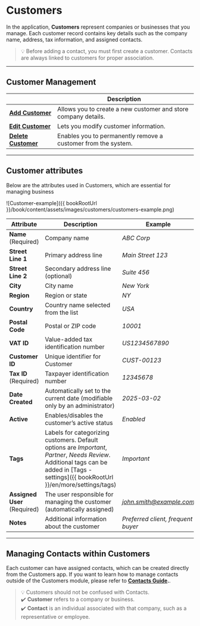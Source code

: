 # Customers

In the application, **Customers** represent companies or businesses that you manage. Each customer record contains key details such as the company name, address, tax information, and assigned contacts.

> 💡 Before adding a contact, you must first create a customer. Contacts are always linked to customers for proper association.

---

## Customer Management

|                                               | Description                                                                 |
| --------------------------------------------- | --------------------------------------------------------------------------- |
| **[Add Customer](customers/add-customer)**   | Allows you to create a new customer and store company details.              |
| **[Edit Customer](customers/edit-customer)** | Lets you modify customer information.                                      |
| **[Delete Customer](customers/delete-customer)** | Enables you to permanently remove a customer from the system.              |

---

## Customer attributes

Below are the attributes used in Customers, which are essential for managing business

![Customer-example]({{ bookRootUrl }}/book/content/assets/images/customers/customers-example.png)

| Attribute         | Description | Example |
|------------------|-------------|---------|
| **Name** (Required) | Company name | *ABC Corp* |
| **Street Line 1** | Primary address line | *Main Street 123* |
| **Street Line 2** | Secondary address line (optional) | *Suite 456* |
| **City** | City name | *New York* |
| **Region** | Region or state | *NY* |
| **Country** | Country name selected from the list| *USA* |
| **Postal Code** | Postal or ZIP code | *10001* |
| **VAT ID** | Value-added tax identification number | *US1234567890* |
| **Customer ID** | Unique identifier for Customer | *CUST-00123* |
| **Tax ID** (Required) | Taxpayer identification number | *12345678* |
| **Date Created** | Automatically set to the current date (modifiable only by an administrator) | *2025-03-02* |
| **Active** | Enables/disables the customer’s active status | *Enabled* |
| **Tags** | Labels for categorizing customers. Default options are *Important*, *Partner*, *Needs Review*. Additional tags can be added in [Tags - settings]({{ bookRootUrl }}/en/more/settings/tags)  | *Important* |
| **Assigned User** (Required) | The user responsible for managing the customer (automatically assigned) |*<john.smith@example.com>*|
| **Notes** | Additional information about the customer | *Preferred client, frequent buyer* |

---

## Managing Contacts within Customers

Each customer can have assigned contacts, which can be created directly from the Customers app. If you want to learn how to manage contacts outside of the Customers module, please refer to **[Contacts Guide](contacts).**.

> 💡 Customers should not be confused with Contacts.  
> ✔️ **Customer** refers to a company or business.  
> ✔️ **Contact** is an individual associated with that company, such as a representative or employee.
